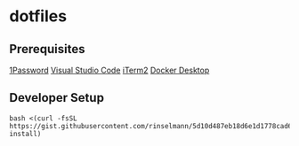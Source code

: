 # dotfiles

## Prerequisites

[1Password](https://1password.com/downloads)
[Visual Studio Code](https://code.visualstudio.com)
[iTerm2](https://iterm2.com)
[Docker Desktop](https://www.docker.com)

## Developer Setup

```
bash <(curl -fsSL https://gist.githubusercontent.com/rinselmann/5d10d487eb18d6e1d1778cad688aa700/raw/dotfiles-install)
```
